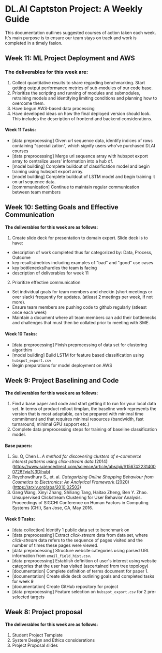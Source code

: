 # DL.AI Captston Project: A Weekly Guide
This documentation outlines suggested courses of action taken each week. It's main purpose is to ensure our team stays on track 
and work is completed in a timely fasion.

## Week 11: ML Project Deployment and AWS ##
### The deliverables for this week are: ###
1. Collect quantitative results to share regarding benchmarking. Start getting output performance metrics of sub-modules of our code base. 
2. Prioritize the scripting and running of modules and submodules, retraining models and identifying limiting conditions and planning how to overcome them. 
3. Have begun AWS-based data processing
4. Have developed ideas on how the final deployed version should look. This includes the description of frontend and backend considerations.

#### Week 11 Tasks: ####
* [data preprocessing] Given url sequence data, identify indices of rows containing "specialization", which signify users who've purchased DLAI courses
* [data preprocessing] Merge url sequence array with hubspot export array to centralize users' information into a hub df. 
* [model building] Complete buildout of classification model and begin training using hubspot export array.
* [model building] Complete buildout of LSTM model and begin training it on url sequence data. 
* [commmunication] Continue to maintain regular communication between team members

## Week 10: Setting Goals and Effective Communication ##
#### The deliverables for this week are as follows: ####
1. Create slide deck for presentation to domain expert. Slide deck is to have: 
- description of work completed thus far categorized by: Data, Process, Outcome
- key results/metrics including examples of "bad" and "good" use cases
- key bottlenecks/hurdles the team is facing
- description of deliverables for week 11
2. Prioritize effective communication
- Set individual goals for team members and checkin (short meetings or over slack) frequently for updates. (atleast 2 meetings per week, if not more).
- Ensure team members are pushing code to github regularly (atleast once each week)
- Maintain a document where all team members can add their bottlenecks and challenges that must then be collated prior to meeting with SME.

#### Week 10 Tasks: ####
* [data preprocessing] Finish preprocessing of data set for clustering algorithim
* [model building] Build LSTM for feature based classification using `hubspot_export.csv`
* Begin preparations for model deployment on AWS

## Week 9: Project Baselining and Code ##
#### The deliverables for this week are as follows: #### 
1. Find a base paper and code and start getting it to run for your local data set. In terms of product rollout timplan, the baseline work represents 
the version that is most adaptable, can be prepared with minimal time commitment and that requires minimal resources (bandwidth, fast turnaround, minimal GPU support etc.)
2. Complete data preprocessing steps for training of baseline classification model. 

#### Base papers: #### 
1. Su. Q, Chen L. *A method for discovering clusters of e-commerce interest patterns using click-stream data.*(2014)(https://www.sciencedirect.com/science/article/abs/pii/S1567422314000726?via%3Dihub)
2. Roychowdhury S., et. al. *Categorizing Online Shopping Behaviour from Cosmetics to Electronics: An Analytical Framework.*(2020)(https://arxiv.org/abs/2010.02503)
3. Gang Wang, Xinyi Zhang, Shiliang Tang, Haitao Zheng, Ben Y. Zhao. Unsupervised Clickstream Clustering for User Behavior Analysis. Proceedings of SIGCHI Conference on Human Factors in Computing Systems (CHI), San Jose, CA, May 2016.

#### Week 9 Tasks: ####
* [data collection] Identify 1 public data set to benchmark on
* [data preprocessing] Extract *click-stream* data from data set, where *click-stream* data refers to the sequence of pages visited and the number of times these pages were viewed.
* [data preprocessing] Structure website categories using parsed URL information from `email_field_hist.csv`.
* [data preprocessing] Establish definition of user's interest using website categories that the user has visited (ascertained from tree topology) 
* [documentation] Complete definition of terms document for paper 1.
* [documentation] Create slide deck outlining goals and completed tasks for week 9
* [documentation] Create GitHub repository for project 
* [data preprocessing] Feature selection on `hubspot_export.csv` for 2 pre-selected targets

## Week 8: Project proposal ##
#### The deliverables for this week are as follows: ####
1. Student Project Template
2. System Design and Ethics considerations
3. Project Proposal slides
